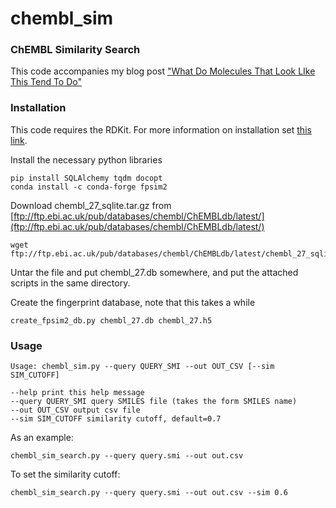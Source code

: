 # chembl_sim
### ChEMBL Similarity Search
This code accompanies my blog post ["What Do Molecules That Look LIke This Tend To Do"](https://practicalcheminformatics.blogspot.com/2020/10/what-do-molecules-that-look-like-this.html)

### Installation

This code requires the RDKit.  For more information on installation set [this link](https://www.rdkit.org/docs/Install.html). 

Install the necessary python libraries
```
pip install SQLAlchemy tqdm docopt
conda install -c conda-forge fpsim2
```

 Download chembl_27_sqlite.tar.gz from [ftp://ftp.ebi.ac.uk/pub/databases/chembl/ChEMBLdb/latest/](ftp://ftp.ebi.ac.uk/pub/databases/chembl/ChEMBLdb/latest/)
```
wget ftp://ftp.ebi.ac.uk/pub/databases/chembl/ChEMBLdb/latest/chembl_27_sqlite.tar.gz
```

Untar the file and put chembl_27.db somewhere, and put the attached scripts in the same directory. 

Create the fingerprint database, note that this takes a while
```
create_fpsim2_db.py chembl_27.db chembl_27.h5
```


### Usage

```
Usage: chembl_sim.py --query QUERY_SMI --out OUT_CSV [--sim SIM_CUTOFF]

--help print this help message
--query QUERY_SMI query SMILES file (takes the form SMILES name)
--out OUT_CSV output csv file
--sim SIM_CUTOFF similarity cutoff, default=0.7
```
As an example: 
```
chembl_sim_search.py --query query.smi --out out.csv
```
To set the similarity cutoff:
```
chembl_sim_search.py --query query.smi --out out.csv --sim 0.6
```


